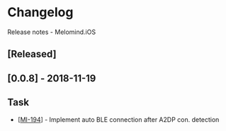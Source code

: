 # Changelog
Release notes - Melomind.iOS

## [Released]

## [0.0.8] - 2018-11-19

## Task
*   [[MI-194](https://mybrain.atlassian.net/browse/MI-194)] - Implement auto BLE connection after A2DP con. detection

